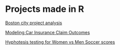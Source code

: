 # Projects made in R

[Boston city project analysis](https://drnursultan.github.io/Data-Analyses-with-R/Boston_project.html "Exploring housing data in Boston")

[Modeling Car Insurance Claim Outcomes](https://drnursultan.github.io/Data-Analyses-with-R/car_insurance_project.html "Predicting car insurance costs")

[Hyphotesis testing for Women vs Men Soccer scores](https://drnursultan.github.io/Data-Analyses-with-R/Soccer_matches.html "Hypothesis Testint")
